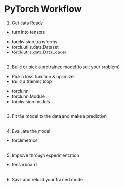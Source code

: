 # PyTorch Workflow

1. Get data Ready

- turn into tensors

* torchvision.transforms
* torch.utils.data.Dataset
* torch.utils.data.DataLoader
  <br/>
  <br/>

2. Build or pick a pretrained model(to suit your problem)

- Pick a loss function & optimizer
- Build a training loop

* torch.nn
* torch.nn.Module
* torchvision.models
  <br/><br/>

3. Fit the model to the data and make a prediction
   <br/><br/>

4. Evaluate the model

- torchmetrics
  <br/><br/>

5. Improve through experimentation

- tensorboard
  <br/><br/>

6. Save and reload your trained model
